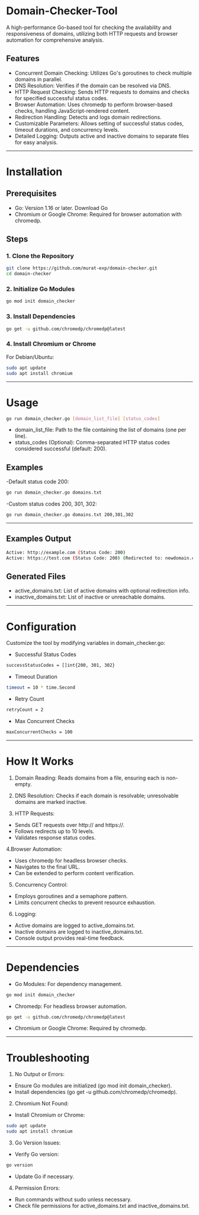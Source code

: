 # Domain-Checker-Tool
A high-performance Go-based tool for checking the availability and responsiveness of domains, utilizing both HTTP requests and browser automation for comprehensive analysis.

## Features

- Concurrent Domain Checking: Utilizes Go's goroutines to check multiple domains in parallel.
- DNS Resolution: Verifies if the domain can be resolved via DNS.
- HTTP Request Checking: Sends HTTP requests to domains and checks for specified successful status codes.
- Browser Automation: Uses chromedp to perform browser-based checks, handling JavaScript-rendered content.
- Redirection Handling: Detects and logs domain redirections.
- Customizable Parameters: Allows setting of successful status codes, timeout durations, and concurrency levels.
- Detailed Logging: Outputs active and inactive domains to separate files for easy analysis.
---

# Installation
## Prerequisites 

- Go: Version 1.16 or later. Download Go
- Chromium or Google Chrome: Required for browser automation with chromedp.


## Steps
### 1. Clone the Repository

```bash
git clone https://github.com/murat-exp/domain-checker.git
cd domain-checker
```

### 2. Initialize Go Modules

```bash
go mod init domain_checker
```

### 3. Install Dependencies

```bash
go get -u github.com/chromedp/chromedp@latest
```

### 4. Install Chromium or Chrome

For Debian/Ubuntu:

```bash
sudo apt update
sudo apt install chromium
```

---

# Usage

```bash
go run domain_checker.go [domain_list_file] [status_codes]
```

- domain_list_file: Path to the file containing the list of domains (one per line).
- status_codes (Optional): Comma-separated HTTP status codes considered successful (default: 200).


## Examples

-Default status code 200:

```bash
go run domain_checker.go domains.txt
```

-Custom status codes 200, 301, 302:


```bash
go run domain_checker.go domains.txt 200,301,302
```

----

## Examples Output

```bash
Active: http://example.com (Status Code: 200)
Active: https://test.com (Status Code: 200) (Redirected to: newdomain.com)
```

## Generated Files

- active_domains.txt: List of active domains with optional redirection info.
- inactive_domains.txt: List of inactive or unreachable domains.


---

# Configuration

Customize the tool by modifying variables in domain_checker.go:

- Successful Status Codes

```bash
successStatusCodes = []int{200, 301, 302}
```

- Timeout Duration

```bash
timeout = 10 * time.Second
```

- Retry Count

```bash
retryCount = 2
```


- Max Concurrent Checks

```bash
maxConcurrentChecks = 100
```

---

# How It Works

1. Domain Reading: Reads domains from a file, ensuring each is non-empty.

2. DNS Resolution: Checks if each domain is resolvable; unresolvable domains are marked inactive.

3. HTTP Requests:

- Sends GET requests over http:// and https://.
- Follows redirects up to 10 levels.
- Validates response status codes.

4.Browser Automation:

- Uses chromedp for headless browser checks.
- Navigates to the final URL.
- Can be extended to perform content verification.

5. Concurrency Control:

- Employs goroutines and a semaphore pattern.
- Limits concurrent checks to prevent resource exhaustion.

6. Logging:

- Active domains are logged to active_domains.txt.
- Inactive domains are logged to inactive_domains.txt.
- Console output provides real-time feedback.

---

# Dependencies

- Go Modules: For dependency management.

```bash
go mod init domain_checker
```

- Chromedp: For headless browser automation.

```bash
go get -u github.com/chromedp/chromedp@latest
```

- Chromium or Google Chrome: Required by chromedp.


---


# Troubleshooting

1. No Output or Errors:

- Ensure Go modules are initialized (go mod init domain_checker).
- Install dependencies (go get -u github.com/chromedp/chromedp).

2. Chromium Not Found:

- Install Chromium or Chrome:

```bash
sudo apt update
sudo apt install chromium
```


3. Go Version Issues:

- Verify Go version:

```bash
go version
```
- Update Go if necessary.


4. Permission Errors:

- Run commands without sudo unless necessary.
- Check file permissions for active_domains.txt and inactive_domains.txt.










